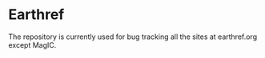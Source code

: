 # Earthref
The repository is currently used for bug tracking all the sites at earthref.org except MagIC.
